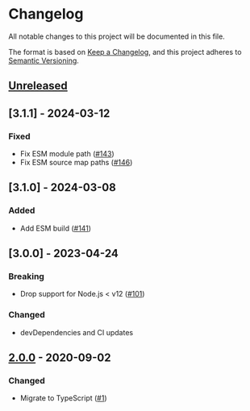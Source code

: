 # Changelog

All notable changes to this project will be documented in this file.

The format is based on [Keep a Changelog](https://keepachangelog.com/en/1.0.0/), and this project adheres to [Semantic Versioning](https://semver.org/spec/v2.0.0.html).

## [Unreleased]

## [3.1.1] - 2024-03-12

### Fixed

- Fix ESM module path ([#143](https://github.com/MetaMask/safe-event-emitter/pull/143))
- Fix ESM source map paths ([#146](https://github.com/MetaMask/safe-event-emitter/pull/146))

## [3.1.0] - 2024-03-08

### Added

- Add ESM build ([#141](https://github.com/MetaMask/safe-event-emitter/pull/141))

## [3.0.0] - 2023-04-24

### Breaking

- Drop support for Node.js < v12 ([#101](https://github.com/MetaMask/safe-event-emitter/pull/101))

### Changed

- devDependencies and CI updates

## [2.0.0] - 2020-09-02

### Changed

- Migrate to TypeScript ([#1](https://github.com/MetaMask/safe-event-emitter/pull/1))

[Unreleased]:https://github.com/MetaMask/safe-event-emitter/compare/v2.0.0...HEAD
[2.0.0]:https://github.com/MetaMask/safe-event-emitter/tree/v2.0.0
